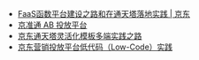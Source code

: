 



* [FaaS函数平台建设之路和在通天塔落地实践 | 京东](https://mp.weixin.qq.com/s/kY43XBgqybgy_5PkfKEB-g)
* [京准通 AB 投放平台](https://jzt.jd.com/school/course/detail?contentId=5131&channelIds=524)
* [京东通天塔灵活化模板多端实践之路](https://mp.weixin.qq.com/s/RcpYP3Dxmafyt6ll3ZQCEg)
* [京东营销投放平台低代码（Low-Code）实践](https://mp.weixin.qq.com/s/p5MWyvWi-gccXMucRZxTLw)